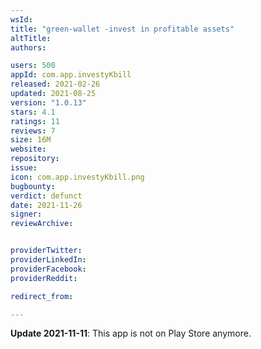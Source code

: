 ```yaml
---
wsId: 
title: "green-wallet -invest in profitable assets"
altTitle: 
authors:

users: 500
appId: com.app.investyKbill
released: 2021-02-26
updated: 2021-08-25
version: "1.0.13"
stars: 4.1
ratings: 11
reviews: 7
size: 16M
website: 
repository: 
issue: 
icon: com.app.investyKbill.png
bugbounty: 
verdict: defunct
date: 2021-11-26
signer: 
reviewArchive:


providerTwitter: 
providerLinkedIn: 
providerFacebook: 
providerReddit: 

redirect_from:

---
```



**Update 2021-11-11**: This app is not on Play Store anymore.

